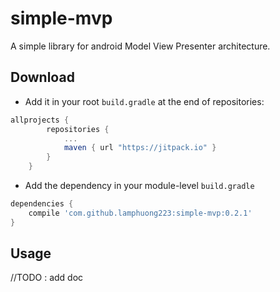 # simple-mvp
A simple library for android Model View Presenter architecture.

Download
------
- Add it in your root `build.gradle` at the end of repositories:
```groovy
allprojects {
        repositories {
            ...
            maven { url "https://jitpack.io" }
        }
    }
```
- Add the dependency in your module-level `build.gradle`
```groovy
dependencies {
    compile 'com.github.lamphuong223:simple-mvp:0.2.1'
}
```
Usage
------
//TODO : add doc
